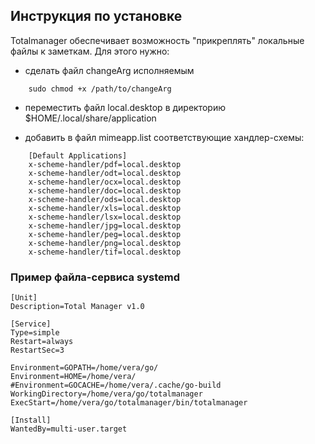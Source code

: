## Инструкция по установке
Totalmanager обеспечивает возможность "прикреплять" локальные файлы к заметкам. Для этого нужно:
- сделать файл changeArg исполняемым
```
    sudo chmod +x /path/to/changeArg
```
- переместить файл local.desktop в директорию $HOME/.local/share/application

- добавить в файл mimeapp.list соответствующие хандлер-схемы:
```
    [Default Applications]
    x-scheme-handler/pdf=local.desktop
    x-scheme-handler/odt=local.desktop
    x-scheme-handler/ocx=local.desktop
    x-scheme-handler/doc=local.desktop
    x-scheme-handler/ods=local.desktop
    x-scheme-handler/xls=local.desktop
    x-scheme-handler/lsx=local.desktop
    x-scheme-handler/jpg=local.desktop
    x-scheme-handler/peg=local.desktop
    x-scheme-handler/png=local.desktop
    x-scheme-handler/tif=local.desktop
```

### Пример файла-сервиса systemd

```
[Unit]
Description=Total Manager v1.0

[Service]
Type=simple
Restart=always
RestartSec=3

Environment=GOPATH=/home/vera/go/
Environment=HOME=/home/vera/
#Environment=GOCACHE=/home/vera/.cache/go-build
WorkingDirectory=/home/vera/go/totalmanager
ExecStart=/home/vera/go/totalmanager/bin/totalmanager

[Install]
WantedBy=multi-user.target
```
